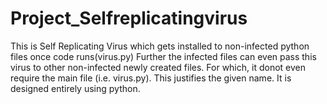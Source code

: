 # Project_Selfreplicatingvirus


This is Self Replicating Virus which gets installed to non-infected python files once code runs(virus.py)
Further the infected files can even pass this virus to other non-infected newly created files.
For which, it donot even require the main file (i.e. virus.py). This justifies the given name.
It is designed entirely using python.
